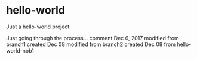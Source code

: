 # hello-world
Just a hello-world project

Just going through the process...
comment Dec 6, 2017
modified from branch1 created Dec 08
modified from branch2 created Dec 08 from  hello-world-nob1
